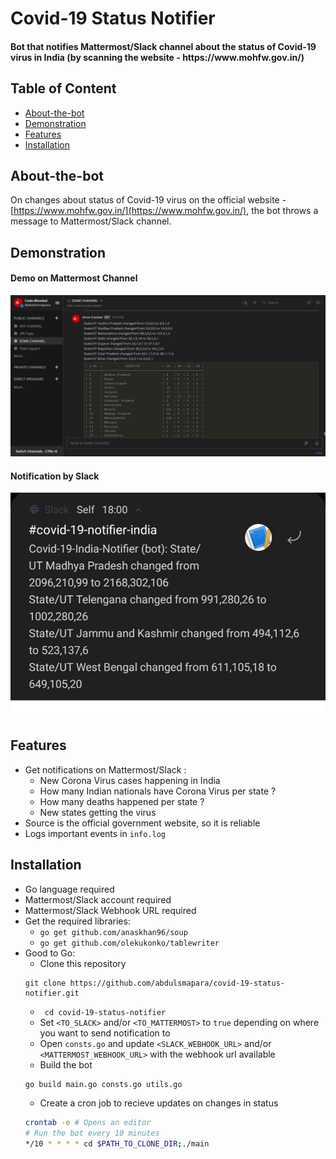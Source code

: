 <p align="left">
	<h1 align="left">Covid-19 Status Notifier</h1>
	<h4 align="left">Bot that notifies Mattermost/Slack channel about the status of Covid-19 virus in India (by scanning the website - https://www.mohfw.gov.in/)</h4>
</p>


## Table of Content
- [About-the-bot](#about-the-bot)
- [Demonstration](#demonstration)
- [Features](#features)
- [Installation](#installation)


## About-the-bot

On changes about status of Covid-19 virus on the official website - [https://www.mohfw.gov.in/](https://www.mohfw.gov.in/), the bot throws a message to Mattermost/Slack channel.

## Demonstration

#### Demo on Mattermost Channel
![Image-Demo](https://github.com/abdulsmapara/Github-Media/blob/master/screenshot1.1.png)

#### Notification by Slack
![Image-Demo](https://github.com/abdulsmapara/Github-Media/blob/master/covid-19-status-notifier/slack-notification.png)

## Features

- Get notifications on Mattermost/Slack :
	* New Corona Virus cases happening in India
	* How many Indian nationals have Corona Virus per state ?
	* How many deaths happened per state ?
	* New states getting the virus
- Source is the official government website, so it is reliable
- Logs important events in ```info.log```

## Installation

- Go language required
- Mattermost/Slack account required
- Mattermost/Slack Webhook URL required
- Get the required libraries:
	* ```go get github.com/anaskhan96/soup```
	* ```go get github.com/olekukonko/tablewriter```
- Good to Go:
	* Clone this repository
    ``` 
    git clone https://github.com/abdulsmapara/covid-19-status-notifier.git
    ```
	* ``` cd covid-19-status-notifier```
	* Set ```<TO_SLACK>``` and/or ```<TO_MATTERMOST>``` to ```true``` depending on where you want to send notification to 
	* Open ```consts.go``` and update ```<SLACK_WEBHOOK_URL>``` and/or ```<MATTERMOST_WEBHOOK_URL>``` with the webhook url available
	* Build the bot
	```bash
	go build main.go consts.go utils.go
	```
	* Create a cron job to recieve updates on changes in status
	```bash 
	crontab -e # Opens an editor
	# Run the bot every 10 minutes
	*/10 * * * * cd $PATH_TO_CLONE_DIR;./main
	```
